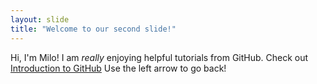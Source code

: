 ```yaml
---
layout: slide
title: "Welcome to our second slide!"
---
```

Hi, I'm Milo! I am *really* enjoying helpful tutorials from GitHub. Check out [Introduction to GitHub](https://lab.github.com/githubtraining/introduction-to-github)
Use the left arrow to go back!
